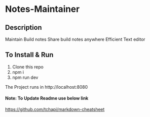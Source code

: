 # Notes-Maintainer

## Description

Maintain Build notes
Share build notes anywhere
Efficient Text editor

## To Install & Run

1. Clone this repo
2. npm i
3. npm run dev

The Project runs in http://localhost:8080

#### Note: To Update Readme use below link #### 
https://github.com/tchapi/markdown-cheatsheet

